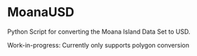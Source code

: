 # MoanaUSD
Python Script for converting the Moana Island Data Set to USD. 



Work-in-progress: Currently only supports polygon conversion
